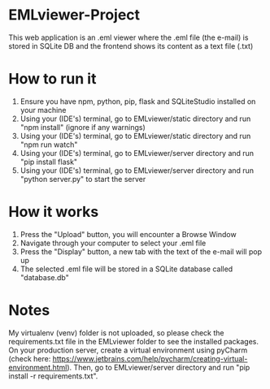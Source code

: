# EMLviewer-Project
This web application is an .eml viewer where the .eml file (the e-mail) is stored in SQLite DB and the frontend shows its content as a text file (.txt)

# How to run it
1. Ensure you have npm, python, pip, flask and SQLiteStudio installed on your machine
2. Using your (IDE's) terminal, go to EMLviewer/static directory and run "npm install" (ignore if any warnings)
3. Using your (IDE's) terminal, go to EMLviewer/static directory and run "npm run watch"
4. Using your (IDE's) terminal, go to EMLviewer/server directory and run "pip install flask"
5. Using your (IDE's) terminal, go to EMLviewer/server directory and run "python server.py" to start the server

# How it works
1. Press the "Upload" button, you will encounter a Browse Window
2. Navigate through your computer to select your .eml file
3. Press the "Display" button, a new tab with the text of the e-mail will pop up
4. The selected .eml file will be stored in a SQLite database called "database.db"

# Notes
My virtualenv (venv) folder is not uploaded, so please check the requirements.txt file in the EMLviewer folder to see the installed packages. On your production server, create a virtual environment using pyCharm (check here: https://www.jetbrains.com/help/pycharm/creating-virtual-environment.html). Then, go to EMLviewer/server directory and run "pip install -r requirements.txt".
